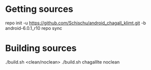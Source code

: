 # Getting sources

repo init -u https://github.com/Schischu/android_chagall_klimt.git -b android-6.0.1_r10
repo sync

# Building sources
./build.sh <device> <clean/noclean>
./build.sh chagalllte noclean
